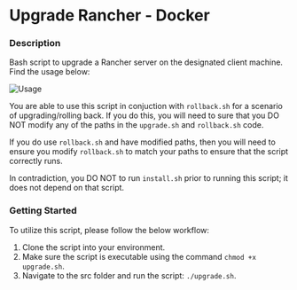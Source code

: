 # Upgrade Rancher - Docker

### Description
Bash script to upgrade a Rancher server on the designated client machine. Find the usage below:

![Usage](https://github.com/markusewalker/Rancher-Goodies/blob/main/upgrade/docker/usage.jpg)

You are able to use this script in conjuction with `rollback.sh` for a scenario of upgrading/rolling back. If you do this, you will need to sure that you DO NOT modify any of the paths in the `upgrade.sh` and `rollback.sh` code.

If you do use `rollback.sh` and have modified paths, then you will need to ensure you modify `rollback.sh` to match your paths to ensure that the script correctly runs.

In contradiction, you DO NOT to run `install.sh` prior to running this script; it does not depend on that script.

### Getting Started
To utilize this script, please follow the below workflow:

1. Clone the script into your environment.
2. Make sure the script is executable using the command `chmod +x upgrade.sh`.
3. Navigate to the src folder and run the script: `./upgrade.sh`.